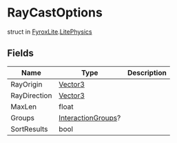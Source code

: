 # RayCastOptions
struct in [FyroxLite](../README.md).[LitePhysics](README.md)
## Fields
| Name | Type | Description |
|---|---|---|
| RayOrigin | [Vector3](../LiteMath/Vector3.md) |  |
| RayDirection | [Vector3](../LiteMath/Vector3.md) |  |
| MaxLen | float |  |
| Groups | [InteractionGroups](../LitePhysics/InteractionGroups.md)? |  |
| SortResults | bool |  |

